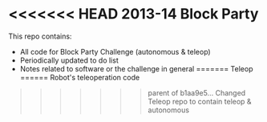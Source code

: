 <<<<<<< HEAD
2013-14 Block Party
===================

This repo contains:
* All code for Block Party Challenge (autonomous & teleop)
* Periodically updated to do list
* Notes related to software or the challenge in general
=======
Teleop
======
Robot's teleoperation code
>>>>>>> parent of b1aa9e5... Changed Teleop repo to contain teleop & autonomous
